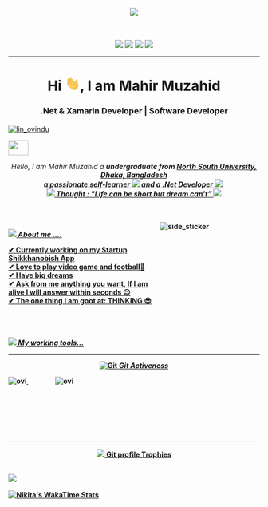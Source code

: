 <p align="center">
  <img src="https://i.ibb.co/k2RcF71/gg.jpg" height="200"/>
</p>
<br>

<p align="left"> 

 </p>
 <p align="center">
<img src="https://img.shields.io/badge/Age-25-blue" />
  <img src="https://img.shields.io/badge/Focus-CSharp DotNet Xamarin-brightgreen" />
  <img src="https://img.shields.io/badge/Lives-Bangladesh-success" />
  <img src="https://img.shields.io/badge/Languages-Bangla%20%26%20English-brightgreen" />
</p>
<hr>
<h1 align="center">Hi <img src="https://raw.githubusercontent.com/ABSphreak/ABSphreak/master/gifs/Hi.gif" width="30px">, I am Mahir Muzahid </h1>
<h3 align="center">.Net & Xamarin Developer | Software Developer </h3>
<p align="center">

<a href="https://www.linkedin.com/in/mahir-muzahid-629484109/" target="blank"><img align="center" src="https://image.flaticon.com/icons/png/128/174/174857.png" alt="lin_ovindu" height="30" width="40" /></a>  

 <a href = "mailto: mahirmuzahid@gmail.com"><img align="center" src="https://seeklogo.com/images/G/gmail-new-2020-logo-32DBE11BB4-seeklogo.com.png" height="30" width="40" /></a>
</p>
</p>



<p align="center">
  <em>
    Hello, I am Mahir Muzahid a <b>undergraduate<b/> from <a href="http://www.northsouth.edu/"> <b>North South University</b>, Dhaka, Bangladesh <br>
    <b>a passionate self-learner</b> <img src="https://github.com/TheDudeThatCode/TheDudeThatCode/blob/master/Assets/Developer.gif" width="30px"> and a <b>.Net Developer</b>&nbsp;<img src="https://github.com/TheDudeThatCode/TheDudeThatCode/blob/master/Assets/Designer.gif" width="36px">&nbsp
  </em> 
  <br>
  <img src="https://media.giphy.com/media/gH3LO09IOiZIqePwv9/giphy.gif" width="50" /> <b><i align="center">Thought : "Life can be short but dream can't”</i></b> <img src="https://media.giphy.com/media/qjqUcgIyRjsl2/giphy.gif" width="50" />
</p>
<br><br>
<img align="right" width=200px height=200px alt="side_sticker" src="https://media.giphy.com/media/TEnXkcsHrP4YedChhA/giphy.gif" />

<img src="https://media.giphy.com/media/iY8CRBdQXODJSCERIr/giphy.gif" width="30px">&nbsp;***About me ....***

✔ Currently working on my Startup Shikkhanobish App<br>
✔ Love to play video game and football🥰<br>
✔ Have big dreams<br>
✔ Ask from me anything you want, If I am alive I will answer within seconds 😉<br>
  ✔ The one thing I am goot at: <b> THINKING</b> 😎<br><br><br><br>
 

<img src="https://media.giphy.com/media/iY8CRBdQXODJSCERIr/giphy.gif" width="30px">&nbsp;***My working tools...***
<p align="left">
  
 
  <hr>
  <p align="center">
 <img src="https://media.giphy.com/media/W5eoZHPpUx9sapR0eu/giphy.gif" width="30px" alt="Git"/>&nbsp;<i><b>Git Activeness</b></i></p>
 
<p><img align="left" src="https://github-readme-stats.vercel.app/api/top-langs?username=MahirMuzahid&show_icons=true&locale=en&layout=compact&theme=chartreuse-dark" alt="ovi" /></p>
<p>&nbsp;<img align="right" src="https://github-readme-stats.vercel.app/api?username=MahirMuzahid&show_icons=true&locale=en&theme=chartreuse-dark" alt="ovi" width="410" /></p>
<br><br><br><br><br>

<hr>


<p align="center"><img src="https://media.giphy.com/media/QaMcXSekUWx7aogAUr/giphy.gif" width="30" />&nbsp;Git profile Trophies</p><br>
<img src="https://github-profile-trophy.vercel.app/?username=MahirMuzahid&theme=juicyfresh&no-bg=true" />







![Nikita's WakaTime Stats](https://github-readme-stats.vercel.app/api/wakatime?username=codemamu&hide_border=true&v=2)
